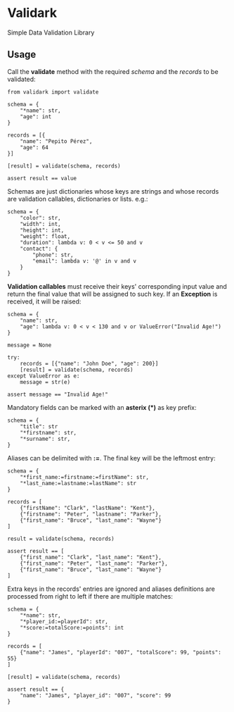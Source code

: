 # Validark

Simple Data Validation Library

## Usage

Call the **validate** method with the required *schema* and the *records*
to be validated:

    from validark import validate

    schema = {
        "*name": str,
        "age": int
    }

    records = [{
        "name": "Pepito Pérez",
        "age": 64
    }]

    [result] = validate(schema, records)

    assert result == value


Schemas are just dictionaries whose keys are strings and whose records are
validation callables, dictionaries or lists. e.g.:

    schema = {
        "color": str,
        "width": int,
        "height": int,
        "weight": float,
        "duration": lambda v: 0 < v <= 50 and v
        "contact": {
            "phone": str,
            "email": lambda v: '@' in v and v
        }
    }

**Validation callables** must receive their keys' corresponding input value and
return the final value that will be assigned to such key. If an **Exception**
is received, it will be raised:

    schema = {
        "name": str,
        "age": lambda v: 0 < v < 130 and v or ValueError("Invalid Age!")
    }

    message = None

    try:
        records = [{"name": "John Doe", "age": 200}]
        [result] = validate(schema, records)
    except ValueError as e:
        message = str(e)

    assert message == "Invalid Age!"

Mandatory fields can be marked with an **asterix (*)** as key prefix:

    schema = {
        "title": str
        "*firstname": str,
        "*surname": str,
    }

Aliases can be delimited with **:=**. The final key will be the leftmost entry:

    schema = {
        "*first_name:=firstname:=firstName": str,
        "*last_name:=lastname:=lastName": str
    }

    records = [
        {"firstName": "Clark", "lastName": "Kent"},
        {"firstname": "Peter", "lastname": "Parker"},
        {"first_name": "Bruce", "last_name": "Wayne"}
    ]

    result = validate(schema, records)

    assert result == [
        {"first_name": "Clark", "last_name": "Kent"},
        {"first_name": "Peter", "last_name": "Parker"},
        {"first_name": "Bruce", "last_name": "Wayne"}
    ]

Extra keys in the records' entries are ignored and aliases definitions are
processed from right to left if there are multiple matches:

    schema = {
        "*name": str,
        "*player_id:=playerId": str,
        "*score:=totalScore:=points": int
    }

    records = [
        {"name": "James", "playerId": "007", "totalScore": 99, "points": 55}
    ]

    [result] = validate(schema, records)

    assert result == {
        "name": "James", "player_id": "007", "score": 99
    }
